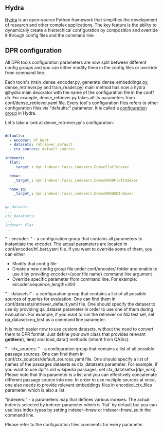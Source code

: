 <!--
Copyright (c) 2021 - present / Neuralmagic, Inc. All Rights Reserved.

Licensed under the Apache License, Version 2.0 (the "License");
you may not use this file except in compliance with the License.
You may obtain a copy of the License at

   http://www.apache.org/licenses/LICENSE-2.0

Unless required by applicable law or agreed to in writing,
software distributed under the License is distributed on an "AS IS" BASIS,
WITHOUT WARRANTIES OR CONDITIONS OF ANY KIND, either express or implied.
See the License for the specific language governing permissions and
limitations under the License.
-->

## Hydra

[Hydra](https://github.com/facebookresearch/hydra) is an open-source Python
framework that simplifies the development of research and other complex
applications. The key feature is the ability to dynamically create a
hierarchical configuration by composition and override it through config files
and the command line. 

## DPR configuration
All DPR tools configuration parameters are now split between different config groups and you can either modify them in the config files or override from command line.

Each tools's (train_dense_encoder.py, generate_dense_embeddings.py, dense_retriever.py and train_reader.py) main method has now a hydra @hydra.main decorator with the name of the configuration file in the conf/ dir.
For example, dense_retriever.py takes all its parameters from conf/dense_retriever.yaml file.
Every tool's configuration files refers to other configuration files via "defaults:" parameter. 
It is called a [configuration group](https://hydra.cc/docs/tutorials/structured_config/config_groups) in Hydra.

Let's take a look at dense_retriever.py's configuration:


```yaml

defaults:
  - encoder: hf_bert
  - datasets: retriever_default
  - ctx_sources: default_sources

indexers:
  flat:
    _target_: dpr.indexer.faiss_indexers.DenseFlatIndexer

  hnsw:
    _target_: dpr.indexer.faiss_indexers.DenseHNSWFlatIndexer

  hnsw_sq:
    _target_: dpr.indexer.faiss_indexers.DenseHNSWSQIndexer

...
qa_dataset:
...
ctx_datatsets:
...
indexer: flat
...

```

"  - encoder: " - a configuration group that contains all parameters to instantiate the encoder. The actual parameters are located in conf/encoder/hf_bert.yaml file.
If you want to override some of them, you can either 
- Modify that config file
- Create a new config group file under  conf/encoder/ folder and enable to use it by providing encoder={your file name} command line argument
- Override specific parameter from command line. For example: encoder.sequence_length=300

"  - datasets:" - a configuration group that contains a list of all possible sources of queries for evaluation. One can find them in conf/datasets/retriever_default.yaml file.
One should specify the dataset to use by providing qa_dataset parameter in order to use one of them during evaluation. For example, if you want to run the retriever on NQ test set, set qa_dataset=nq_test as a command line parameter.

It is much easier now to use custom datasets, without the need to convert them to DPR format. Just define your own class that provides relevant __getitem__(), __len__() and load_data() methods (inherit from QASrc).

"  - ctx_sources: " - a configuration group that contains a list of all possible passage sources.  One can find them in conf/ctx_sources/default_sources.yaml file.
One should specify a list of names of the passages datasets as ctx_datatsets parameter. For example, if you want to use dpr's old wikipedia passages, set ctx_datatsets=[dpr_wiki]. 
Please note that this parameter is a list and you can effectively concatenate different passage source into one. In order to use multiple sources at once, one also needs to provide relevant embeddings files in encoded_ctx_files parameter, which is also a list.


"indexers:" - a parameters map that defines various indexes. The actual index is selected by indexer parameter which is 'flat' by default but you can use loss index types by setting indexer=hnsw or indexer=hnsw_sq in the command line.

Please refer to the configuration files comments for every parameter.
